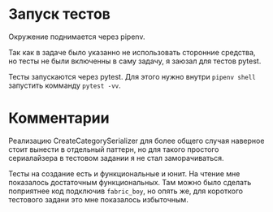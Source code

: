 # Запуск тестов

Окружение поднимается через pipenv.

Так как в задаче было указанно не использовать сторонние средства, но тесты
не были включенны в саму задачу, я заюзал для тестов pytest.

Тесты запускаются через pytest. Для этого нужно внутри `pipenv shell`
запустить комманду `pytest -vv`.

# Комментарии

Реализацию CreateCategorySerializer для более общего случая наверное стоит
вынести в отдельный паттерн, но для такого простого сериалайзера в тестовом
задании я не стал заморачиваться.

Тесты на создание есть и функциональные и юнит. На чтение мне показалось 
достаточным функциональных. Там можно было сделать поприятнее код подключив
`fabric_boy`, но опять же, для короткого тестового задани это мне показалось
избыточным.